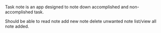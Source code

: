 Task note is an app designed to note down accomplished and non-accomplished task.

Should be able to read note
add new note
delete unwanted note
list/view all note added.